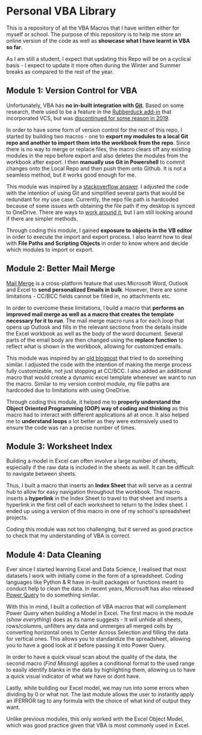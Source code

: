 # Personal VBA Library

This is a repository of all the VBA Macros that I have written either for myself or school. The purpose of this repository is to help me store an online version of the code as well as **showcase what I have learnt in VBA so far**.

As I am still a student, I expect that updating this Repo will be on a cyclical basis - I expect to update it more often during the Winter and Summer breaks as compared to the rest of the year.


## Module 1: Version Control for VBA
Unfortunately, VBA has **no in-built integration with [Git](https://git-scm.com/)**. Based on some research, there used to be a feature in the [Rubberduck add-in](https://rubberduckvba.com/) that incorporated VCS, but was [discontinued for some reason in 2019](https://stackoverflow.com/questions/41240745/version-control-system-for-excel-vba-code/41241438#41241438).

In order to have some form of version control for the rest of this repo, I started by building two macros - one to **export my modules to a local Git repo and another to import them into the workbook from the repo**. Since there is no way to merge or replace files, the macro clears off any existing modules in the repo before export and also deletes the modules from the workbook after export. I then **manually use Git in Powershell** to commit changes onto the Local Repo and then push them onto Github. It is not a seamless method, but it works good enough for me.

This module was inspired by a [stackoverflow answer](https://stackoverflow.com/a/56630212). I adjusted the code with the intention of using Git and simplified several parts that would be redundant for my use case. Currently, the repo file path is hardcoded because of some issues with obtaining the file path if my desktop is synced to OneDrive. There are ways to [work around it](https://stackoverflow.com/questions/33734706/excels-fullname-property-with-onedrive), but I am still looking around if there are simpler methods.

Through coding this module, I gained **exposure to objects in the VB editor** in order to execute the import and export process. I also learnt how to deal with **File Paths and Scripting Objects** in order to know where and decide which modules to import or export.

## Module 2: Better Mail Merge
[Mail Merge](https://support.microsoft.com/en-us/office/use-mail-merge-for-bulk-email-letters-labels-and-envelopes-f488ed5b-b849-4c11-9cff-932c49474705) is a cross-platform feature that uses Microsoft Word, Outlook and Excel to **send personalized Emails in bulk**. However, there are some limitations - CC/BCC fields cannot be filled in, no attachments etc.

In order to overcome these limitations, I build a macro that **performs an improved mail merge as well as a macro that creates the template necessary for it to run**. The mail merge macro runs a for each loop that opens up Outlook and fills in the relevant sections from the details inside the Excel workbook as well as the body of the word document. Several parts of the email body are then changed using the **replace function** to reflect what is shown in the workbook, allowing for customized emails.

This module was inspired by an [old blogpost](http://exceltalk.blogspot.com/2014/03/customized-mail-merge-using-vba-in-word.html?m=1) that tried to do something similar. I adjusted the code with the intention of making the merge process fully customizable, not just stopping at CC/BCC. I also added an additional macro that would create a dynamic excel template whenever we want to run the macro. Similar to my version control module, my file paths are hardcoded due to limitations with using OneDrive.

Through coding this module, it helped me to **properly understand the Object Oriented Programming (OOP) way of coding and thinking** as this macro had to interact with different applications all at once. It also helped me to **understand loops** a lot better as they were extensively used to ensure the code was ran a precise number of times.

## Module 3: Worksheet Index
Building a model in Excel can often involve a large number of sheets, especially if the raw data is included in the sheets as well. It can be difficult to navigate between sheets.

Thus, I built a macro that inserts an **Index Sheet** that will serve as a central hub to allow for easy navigation throughout the workbook. The macro inserts a **hyperlink** in the Index Sheet to travel to that sheet and inserts a hyperlink in the first cell of each worksheet to return to the Index sheet. I ended up using a version of this macro in one of my school's spreadsheet projects.

Coding this module was not too challenging, but it served as good practice to check that my understanding of VBA is correct.

## Module 4: Data Cleaning
Ever since I started learning Excel and Data Science, I realised that most datasets I work with initially come in the form of a spreadsheet. Coding languages like Python & R have in-built packages or functions meant to conduct help to clean the data. In recent years, Microsoft has also released [Power Query](https://docs.microsoft.com/en-us/power-query/power-query-what-is-power-query) to do something similar. 

With this in mind, I built a collection of VBA macros that will complement Power Query when building a Model in Excel. The first macro in the module (*show everything*) does as its name suggests - It will unhide all sheets, rows/columns, unfilters any data and unmerges all merged cells by converting horizontal ones to Center Across Selection and filling the data for vertical ones. This allows you to standardize the spreadsheet, allowing you to have a good look at it before passing it into Power Query.

In order to have a quick visual scan about the quality of the data, the second macro (*Find Missing*) applies a conditional format to the used range to easily identify blanks in the data by highlighting them, allowing us to have a quick visual indicator of what we have or dont have. 

Lastly, while building our Excel model, we may run into some errors when dividing by 0 or what not. The last module allows the user to instantly apply an IFERROR tag to any formula with the choice of what kind of output they want.

Unlike previous modules, this only worked with the Excel Object Model, which was good practice given that VBA is most commonly used in Excel.
